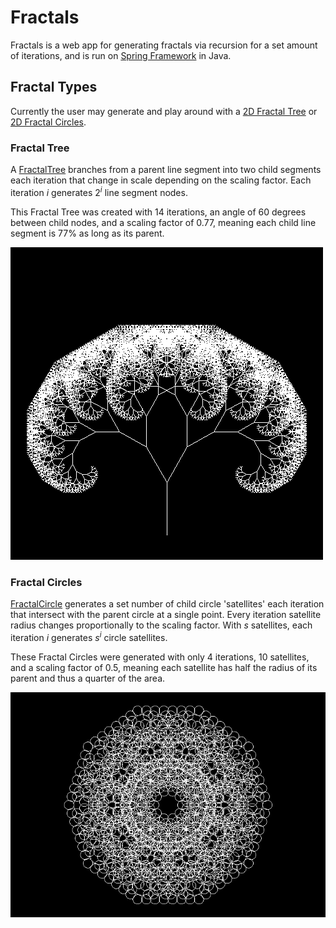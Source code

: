 # Fractals
Fractals is a web app for generating fractals via recursion for a set amount of iterations,
and is run on 
[Spring Framework](https://spring.io/)
in Java.

## Fractal Types
Currently the user may generate and play around with a 
[2D Fractal Tree](src/main/java/com/fractals/FractalTree.java)
or [2D Fractal Circles](src/main/java/com/fractals/FractalCircle.java).

### Fractal Tree
A [FractalTree](src/main/java/com/fractals/FractalTree.java)
branches from a parent line segment into two child segments each iteration that change in scale
depending on the scaling factor.
Each iteration *i* generates 2<sup>*i*</sup> line segment nodes.

This Fractal Tree was created with 14 iterations, 
an angle of 60 degrees between child nodes, 
and a scaling factor of 0.77, meaning each child line segment is 77% as long as its parent.

![Image of Fractal Tree](src/main/resources/static/examples/example-fractal-tree.png)
### Fractal Circles
[FractalCircle](src/main/java/com/fractals/FractalCircle.java)
generates a set number of child circle 'satellites' each iteration that intersect with the parent circle at a single point.
Every iteration satellite radius changes proportionally to the scaling factor.
With *s* satellites, each iteration *i* generates *s*<sup>*i*</sup> circle satellites.

These Fractal Circles were generated with only 4 iterations, 10 satellites, and a scaling factor of 0.5,
meaning each satellite has half the radius of its parent and thus a quarter of the area.

![Image of Fractal Circles](src/main/resources/static/examples/example-fractal-circle.png)
